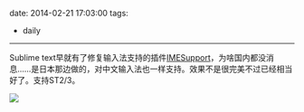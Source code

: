 date: 2014-02-21 17:03:00
tags:
- daily
---
Sublime text早就有了修复输入法支持的插件[IMESupport](https://sublime.wbond.net/packages/IMESupport)，为啥国内都没消息……是日本那边做的，对中文输入法也一样支持。效果不是很完美不过已经相当好了。支持ST2/3。

![](https://31.media.tumblr.com/29fc78cdb740cd893575f5d587a21738/tumblr_inline_n1c94hqjjc1s1w710.png)